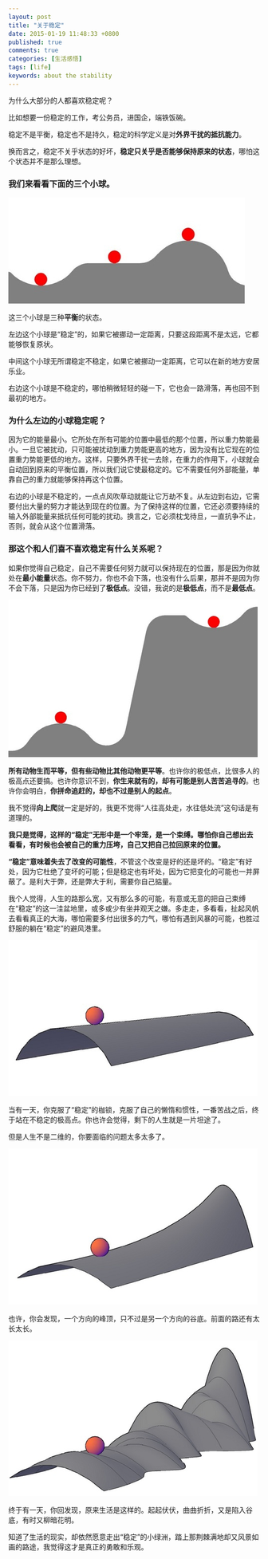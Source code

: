 ```yaml
---
layout: post
title: "关于稳定"
date: 2015-01-19 11:48:33 +0800
published: true
comments: true
categories: [生活感悟]
tags: [life]
keywords: about the stability
---
```


为什么大部分的人都喜欢稳定呢？

比如想要一份稳定的工作，考公务员，进国企，端铁饭碗。

稳定不是平衡，稳定也不是持久，稳定的科学定义是对**外界干扰的抵抗能力**。

换而言之，稳定不关乎状态的好坏，**稳定只关乎是否能够保持原来的状态**，哪怕这个状态并不是那么理想。

<!-- more -->

### 我们来看看下面的三个小球。

![稳定的三个小球](/images/blog/stability/tree_ball_1.jpg)

这三个小球是三种**平衡**的状态。

左边这个小球是“稳定”的，如果它被挪动一定距离，只要这段距离不是太远，它都能够恢复原状。

中间这个小球无所谓稳定不稳定，如果它被挪动一定距离，它可以在新的地方安居乐业。

右边这个小球是不稳定的，哪怕稍微轻轻的碰一下，它也会一路滑落，再也回不到最初的地方。

### 为什么左边的小球稳定呢？

因为它的能量最小。它所处在所有可能的位置中最低的那个位置，所以重力势能最小。一旦它被扰动，只可能被扰动到重力势能更高的地方，因为没有比它现在的位置重力势能更低的地方。这样，只要外界干扰一去除，在重力的作用下，小球就会自动回到原来的平衡位置，所以我们说它使最稳定的。它不需要任何外部能量，单靠自己的重力就能够保持再这个位置。

右边的小球是不稳定的，一点点风吹草动就能让它万劫不复。从左边到右边，它需要付出大量的努力才能达到现在的位置。为了保持这样的位置，它还必须要持续的输入外部能量来抵抗任何可能的扰动。换言之，它必须枕戈待旦，一直抗争不止，否则，就会从这个位置滑落。

### 那这个和人们喜不喜欢稳定有什么关系呢？

如果你觉得自己稳定，自己不需要任何努力就可以保持现在的位置，那是因为你就处在**最小能量**状态。你不努力，你也不会下落，也没有什么后果，那并不是因为你不会下落，只是因为你已经到了**极低点**。没错，我说的是**极低点**，而不是**最低点**。

![two ball](/images/blog/stability/two_ball_1.jpg)

**所有动物生而平等，但有些动物比其他动物更平等**。也许你的极低点，比很多人的极高点还要搞。也许你意识不到，**你生来就有的，却有可能是别人苦苦追寻的**。也许你会明白，**你拼命追赶的，却也不过是别人的起点**。

我不觉得**向上爬**就一定是好的，我更不觉得“人往高处走，水往低处流”这句话是有道理的。

**我只是觉得，这样的“稳定”无形中是一个牢笼，是一个束缚。哪怕你自己想出去看看，有时候也会被自己的重力压垮，自己又把自己拉回原来的位置。**

**“稳定”意味着失去了改变的可能性**，不管这个改变是好的还是坏的。“稳定”有好处，因为它杜绝了变坏的可能；但是稳定也有坏处，因为它把变化的可能也一并屏蔽了。是利大于弊，还是弊大于利，需要你自己掂量。

我个人觉得，人生的路那么宽，又有那么多的可能，有意或无意的把自己束缚在“稳定”的这一洼盆地里，或多或少有坐井观天之嫌。多走走，多看看，扯起风帆去看看真正的大海，哪怕需要多付出很多的力气，哪怕有遇到风暴的可能，也胜过舒服的躺在“稳定”的避风港里。

![image](/images/blog/stability/one_ball_1.jpg)

当有一天，你克服了“稳定”的枷锁，克服了自己的懒惰和惯性，一番苦战之后，终于站在不稳定的极高点。你也许会觉得，剩下的人生就是一片坦途了。

但是人生不是二维的，你要面临的问题太多太多了。

![image](/images/blog/stability/one_ball_2.jpg)

也许，你会发现，一个方向的峰顶，只不过是另一个方向的谷底。前面的路还有太长太长。

![image](/images/blog/stability/one_ball_3.jpg)

终于有一天，你回发现，原来生活是这样的。起起伏伏，曲曲折折，又是陷入谷底，有时又柳暗花明。

知道了生活的现实，却依然愿意走出“稳定”的小绿洲，踏上那荆棘满地却又风景如画的路途，我觉得这才是真正的勇敢和乐观。
